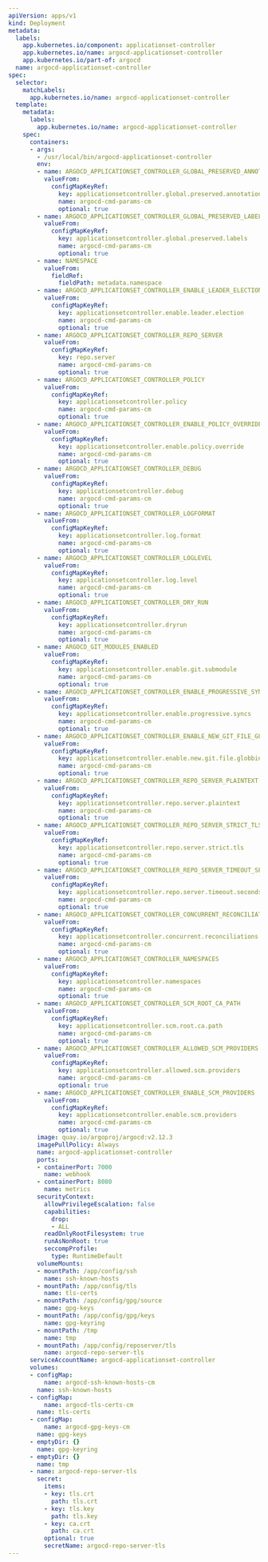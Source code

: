 ```yaml
---
apiVersion: apps/v1
kind: Deployment
metadata:
  labels:
    app.kubernetes.io/component: applicationset-controller
    app.kubernetes.io/name: argocd-applicationset-controller
    app.kubernetes.io/part-of: argocd
  name: argocd-applicationset-controller
spec:
  selector:
    matchLabels:
      app.kubernetes.io/name: argocd-applicationset-controller
  template:
    metadata:
      labels:
        app.kubernetes.io/name: argocd-applicationset-controller
    spec:
      containers:
      - args:
        - /usr/local/bin/argocd-applicationset-controller
        env:
        - name: ARGOCD_APPLICATIONSET_CONTROLLER_GLOBAL_PRESERVED_ANNOTATIONS
          valueFrom:
            configMapKeyRef:
              key: applicationsetcontroller.global.preserved.annotations
              name: argocd-cmd-params-cm
              optional: true
        - name: ARGOCD_APPLICATIONSET_CONTROLLER_GLOBAL_PRESERVED_LABELS
          valueFrom:
            configMapKeyRef:
              key: applicationsetcontroller.global.preserved.labels
              name: argocd-cmd-params-cm
              optional: true
        - name: NAMESPACE
          valueFrom:
            fieldRef:
              fieldPath: metadata.namespace
        - name: ARGOCD_APPLICATIONSET_CONTROLLER_ENABLE_LEADER_ELECTION
          valueFrom:
            configMapKeyRef:
              key: applicationsetcontroller.enable.leader.election
              name: argocd-cmd-params-cm
              optional: true
        - name: ARGOCD_APPLICATIONSET_CONTROLLER_REPO_SERVER
          valueFrom:
            configMapKeyRef:
              key: repo.server
              name: argocd-cmd-params-cm
              optional: true
        - name: ARGOCD_APPLICATIONSET_CONTROLLER_POLICY
          valueFrom:
            configMapKeyRef:
              key: applicationsetcontroller.policy
              name: argocd-cmd-params-cm
              optional: true
        - name: ARGOCD_APPLICATIONSET_CONTROLLER_ENABLE_POLICY_OVERRIDE
          valueFrom:
            configMapKeyRef:
              key: applicationsetcontroller.enable.policy.override
              name: argocd-cmd-params-cm
              optional: true
        - name: ARGOCD_APPLICATIONSET_CONTROLLER_DEBUG
          valueFrom:
            configMapKeyRef:
              key: applicationsetcontroller.debug
              name: argocd-cmd-params-cm
              optional: true
        - name: ARGOCD_APPLICATIONSET_CONTROLLER_LOGFORMAT
          valueFrom:
            configMapKeyRef:
              key: applicationsetcontroller.log.format
              name: argocd-cmd-params-cm
              optional: true
        - name: ARGOCD_APPLICATIONSET_CONTROLLER_LOGLEVEL
          valueFrom:
            configMapKeyRef:
              key: applicationsetcontroller.log.level
              name: argocd-cmd-params-cm
              optional: true
        - name: ARGOCD_APPLICATIONSET_CONTROLLER_DRY_RUN
          valueFrom:
            configMapKeyRef:
              key: applicationsetcontroller.dryrun
              name: argocd-cmd-params-cm
              optional: true
        - name: ARGOCD_GIT_MODULES_ENABLED
          valueFrom:
            configMapKeyRef:
              key: applicationsetcontroller.enable.git.submodule
              name: argocd-cmd-params-cm
              optional: true
        - name: ARGOCD_APPLICATIONSET_CONTROLLER_ENABLE_PROGRESSIVE_SYNCS
          valueFrom:
            configMapKeyRef:
              key: applicationsetcontroller.enable.progressive.syncs
              name: argocd-cmd-params-cm
              optional: true
        - name: ARGOCD_APPLICATIONSET_CONTROLLER_ENABLE_NEW_GIT_FILE_GLOBBING
          valueFrom:
            configMapKeyRef:
              key: applicationsetcontroller.enable.new.git.file.globbing
              name: argocd-cmd-params-cm
              optional: true
        - name: ARGOCD_APPLICATIONSET_CONTROLLER_REPO_SERVER_PLAINTEXT
          valueFrom:
            configMapKeyRef:
              key: applicationsetcontroller.repo.server.plaintext
              name: argocd-cmd-params-cm
              optional: true
        - name: ARGOCD_APPLICATIONSET_CONTROLLER_REPO_SERVER_STRICT_TLS
          valueFrom:
            configMapKeyRef:
              key: applicationsetcontroller.repo.server.strict.tls
              name: argocd-cmd-params-cm
              optional: true
        - name: ARGOCD_APPLICATIONSET_CONTROLLER_REPO_SERVER_TIMEOUT_SECONDS
          valueFrom:
            configMapKeyRef:
              key: applicationsetcontroller.repo.server.timeout.seconds
              name: argocd-cmd-params-cm
              optional: true
        - name: ARGOCD_APPLICATIONSET_CONTROLLER_CONCURRENT_RECONCILIATIONS
          valueFrom:
            configMapKeyRef:
              key: applicationsetcontroller.concurrent.reconciliations.max
              name: argocd-cmd-params-cm
              optional: true
        - name: ARGOCD_APPLICATIONSET_CONTROLLER_NAMESPACES
          valueFrom:
            configMapKeyRef:
              key: applicationsetcontroller.namespaces
              name: argocd-cmd-params-cm
              optional: true
        - name: ARGOCD_APPLICATIONSET_CONTROLLER_SCM_ROOT_CA_PATH
          valueFrom:
            configMapKeyRef:
              key: applicationsetcontroller.scm.root.ca.path
              name: argocd-cmd-params-cm
              optional: true
        - name: ARGOCD_APPLICATIONSET_CONTROLLER_ALLOWED_SCM_PROVIDERS
          valueFrom:
            configMapKeyRef:
              key: applicationsetcontroller.allowed.scm.providers
              name: argocd-cmd-params-cm
              optional: true
        - name: ARGOCD_APPLICATIONSET_CONTROLLER_ENABLE_SCM_PROVIDERS
          valueFrom:
            configMapKeyRef:
              key: applicationsetcontroller.enable.scm.providers
              name: argocd-cmd-params-cm
              optional: true
        image: quay.io/argoproj/argocd:v2.12.3
        imagePullPolicy: Always
        name: argocd-applicationset-controller
        ports:
        - containerPort: 7000
          name: webhook
        - containerPort: 8080
          name: metrics
        securityContext:
          allowPrivilegeEscalation: false
          capabilities:
            drop:
            - ALL
          readOnlyRootFilesystem: true
          runAsNonRoot: true
          seccompProfile:
            type: RuntimeDefault
        volumeMounts:
        - mountPath: /app/config/ssh
          name: ssh-known-hosts
        - mountPath: /app/config/tls
          name: tls-certs
        - mountPath: /app/config/gpg/source
          name: gpg-keys
        - mountPath: /app/config/gpg/keys
          name: gpg-keyring
        - mountPath: /tmp
          name: tmp
        - mountPath: /app/config/reposerver/tls
          name: argocd-repo-server-tls
      serviceAccountName: argocd-applicationset-controller
      volumes:
      - configMap:
          name: argocd-ssh-known-hosts-cm
        name: ssh-known-hosts
      - configMap:
          name: argocd-tls-certs-cm
        name: tls-certs
      - configMap:
          name: argocd-gpg-keys-cm
        name: gpg-keys
      - emptyDir: {}
        name: gpg-keyring
      - emptyDir: {}
        name: tmp
      - name: argocd-repo-server-tls
        secret:
          items:
          - key: tls.crt
            path: tls.crt
          - key: tls.key
            path: tls.key
          - key: ca.crt
            path: ca.crt
          optional: true
          secretName: argocd-repo-server-tls
---
```

